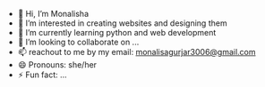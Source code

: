 - 👋 Hi, I’m Monalisha 
- 👀 I’m interested in creating websites and designing them
- 🌱 I’m currently learning python and web development
- 💞️ I’m looking to collaborate on ...
- 📫 reachout to me by my email: monalisagurjar3006@gmail.com
- 😄 Pronouns: she/her
- ⚡ Fun fact: ...

<!---
shacodexs/shacodexs is a ✨ special ✨ repository because its `README.md` (this file) appears on your GitHub profile.
You can click the Preview link to take a look at your changes.
--->
